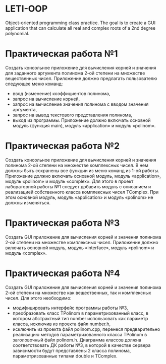 # LETI-OOP
Object-oriented programming class practice.
The goal is to create a GUI application that can calculate all real and complex roots of a 2nd degree polynomial.

# Практическая работа №1
Создать консольное приложение для вычисления корней и значения для заданного аргумента полинома 2-ой степени на множестве вещественных чисел.
	Приложение должно предлагать пользователю следующее меню команд:
- ввод (изменение) коэффициентов полинома,
- запрос на вычисление корней,
- запрос на вычисление значения полинома с вводом значения аргумента,
- запрос на вывод текстового представления полинома,
- выход из программы. 
	Приложение должно включать основной модуль (функция main), модуль «application» и модуль «polinom».

# Практическая работа №2
Создать консольное приложение для вычисления корней и значения полинома 2-ой степени на множестве комплексных чисел. В нем должны быть сохранены все функции из меню команд из 1-ой работы.
Приложение должно включать основной модуль, модуль «application», модуль «polinom» и модуль «complex».
Для этого в проект лабораторной работы №1 следует добавить модуль с описанием и реализацией собственного класса комплексных чисел TComplex. При этом основной модуль, модуль «application» и модуль «polinom» не должны изменяться.

# Практическая работа №3
Создать GUI приложение для вычисления корней и значения полинома 2-ой степени на множестве комплексных чисел. Приложение должно включать основной модуль, модуль «interface», модуль «polinom» и модуль «complex».

# Практическая работа №4
Создать GUI приложение для вычисления корней и значения полинома 2-ой степени на множестве как вещественных, так и комплексных чисел. 
	Для этого необходимо:
- модифицировать интерфейс программы работы №3,
- преобразовать класс TPolinom в параметризованный класс, в котором абстрактный тип number использовать как параметр класса, исключив из проекта файл number.h,
- исключить из проекта файл polinom.cpp, перенеся предварительно реализацию методов параметризованного класса TPolinom в заголовочный файл polinom.h. 
	Диаграмма классов должна соответствовать ДК работы №3, в которой в качестве сервера зависимости будут представлены 2 класса полинома, параметризованные типами double и TComplex.
